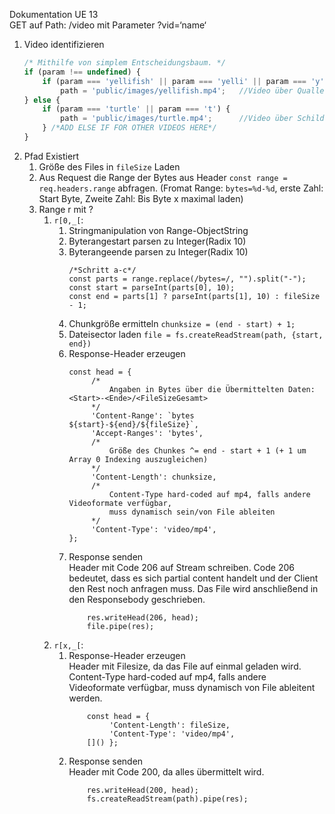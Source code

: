 Dokumentation UE 13<br/>
GET auf Path: /video mit Parameter ?vid=‘name‘
1)	Video identifizieren
     ```javascript
     /* Mithilfe von simplem Entscheidungsbaum. */
     if (param !== undefined) {
         if (param === 'yellifish' || param === 'yelli' || param === 'y') {
             path = 'public/images/yellifish.mp4';   //Video über Quallen
     } else {
         if (param === 'turtle' || param === 't') {
             path = 'public/images/turtle.mp4';      //Video über Schildkröten
         } /*ADD ELSE IF FOR OTHER VIDEOS HERE*/
     }
     ```
2)  Pfad Existiert <br/>
       1) Größe des Files in ```fileSize``` Laden 
       2) Aus Request die Range der Bytes aus Header ```const range = req.headers.range``` abfragen. (Fromat Range: ```bytes=%d-%d```, erste Zahl: Start Byte, Zweite Zahl: Bis Byte x maximal laden)
       3) Range r mit ?
           1) ```r[0,_[```: 
               1) Stringmanipulation von Range-ObjectString
               2) Byterangestart parsen zu Integer(Radix 10)
               3) Byterangeende parsen zu Integer(Radix 10)
                   ```{javascript 1.8}
                   /*Schritt a-c*/
                   const parts = range.replace(/bytes=/, "").split("-");
                   const start = parseInt(parts[0], 10);
                   const end = parts[1] ? parseInt(parts[1], 10) : fileSize - 1;
                   ```
               4) Chunkgröße ermitteln ```chunksize = (end - start) + 1;```
               5) Dateisector laden ```file = fs.createReadStream(path, {start, end})```
               6) Response-Header erzeugen
                   ```
                   const head = {
                        /*
                            Angaben in Bytes über die Übermittelten Daten: <Start>-<Ende>/<FileSizeGesamt>
                        */
                        'Content-Range': `bytes ${start}-${end}/${fileSize}`,
                        'Accept-Ranges': 'bytes',
                        /*
                            Größe des Chunkes ^= end - start + 1 (+ 1 um Array 0 Indexing auszugleichen)
                        */
                        'Content-Length': chunksize,
                        /*
                            Content-Type hard-coded auf mp4, falls andere Videoformate verfügbar,
                            muss dynamisch sein/von File ableiten
                        */
                        'Content-Type': 'video/mp4',
                   };
                   ```
               7) Response senden<br/>
                Header mit Code 206 auf Stream schreiben. Code 206 bedeutet, dass es sich partial content handelt und der Client den Rest noch anfragen muss. Das File wird anschließend in den Responsebody geschrieben.
                   ```
                       res.writeHead(206, head);
                       file.pipe(res);
                   ```
           2) ```r[x,_[```:
               1) Response-Header erzeugen<br/>
                   Header mit Filesize, da das File auf einmal geladen wird. Content-Type hard-coded auf mp4, falls andere Videoformate verfügbar, muss dynamisch von File ableitent werden.                    
                   ```
                       const head = {
                            'Content-Length': fileSize,
                            'Content-Type': 'video/mp4',
                       []() };
                   ```
               2) Response senden<br/>
                   Header mit Code 200, da alles übermittelt wird. 
                   ```
                       res.writeHead(200, head);
                       fs.createReadStream(path).pipe(res);
                   ```           